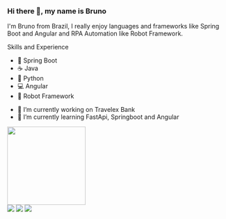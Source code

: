 ### Hi there 👋, my name is Bruno
I'm Bruno from Brazil, I really enjoy languages and frameworks like Spring Boot and Angular and RPA Automation like Robot Framework.

Skills and Experience
* 🥬 Spring Boot 
* ☕ Java 
* 🐍 Python 
* 💻 Angular
* 🤖 Robot Framework

- 🔭 I’m currently working on Travelex Bank 
- 🌱 I’m currently learning FastApi, Springboot and Angular 


<img height="180em" src="https://github-readme-stats.vercel.app/api/top-langs/?username=brunoalves24&layout=compact&langs_count=16&theme=dracula"/>

<div> 
  <a href = "mailto:bruno.alves24@fatecitu.edu.br"><img src="https://img.shields.io/badge/-Gmail-%23333?style=for-the-badge&logo=gmail&logoColor=white" target="_blank"></a>
  <a href="https://www.linkedin.com/in/bruno-nascimento-2a87a9169" target="_blank"><img src="https://img.shields.io/badge/-LinkedIn-%230077B5?style=for-the-badge&logo=linkedin&logoColor=white" target="_blank"></a>
  <a href="https://twitter.com/Brunonextup" target="_blank"><img src="https://img.shields.io/twitter/url?color=%231DA1F2&label=Twitter&logoColor=%231DA1F2&style=for-the-badge&url=https%3A%2F%2Ftwitter.com%2FBrunonextup" target="_blank"></a>
 
 
</div>
